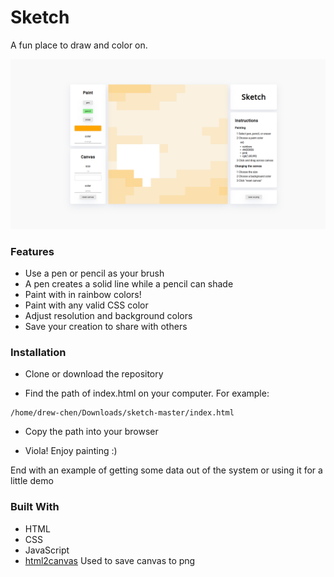 # Sketch

A fun place to draw and color on.


![sunset](images/sunset.png)

### Features

* Use a pen or pencil as your brush
* A pen creates a solid line while a pencil can shade
* Paint with in rainbow colors!
* Paint with any valid CSS color
* Adjust resolution and background colors
* Save your creation to share with others

### Installation

* Clone or download the repository

* Find the path of index.html on your computer. For example:
```
/home/drew-chen/Downloads/sketch-master/index.html
```
* Copy the path into your browser

* Viola! Enjoy painting :)


End with an example of getting some data out of the system or using it for a little demo

### Built With

* HTML
* CSS
* JavaScript
* [html2canvas](https://github.com/niklasvh/html2canvas) Used to save canvas to png
